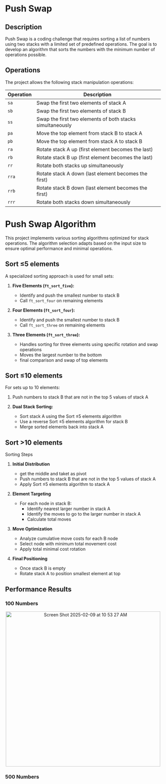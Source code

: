 # Push Swap

## Description
Push Swap is a coding challenge that requires sorting a list of numbers using two stacks with a limited set of predefined operations. The goal is to develop an algorithm that sorts the numbers with the minimum number of operations possible.

## Operations
The project allows the following stack manipulation operations:

<div align="center">

| Operation | Description |
|-----------|-------------|
| `sa` | Swap the first two elements of stack A |
| `sb` | Swap the first two elements of stack B |
| `ss` | Swap the first two elements of both stacks simultaneously |
| `pa` | Move the top element from stack B to stack A |
| `pb` | Move the top element from stack A to stack B |
| `ra` | Rotate stack A up (first element becomes the last) |
| `rb` | Rotate stack B up (first element becomes the last) |
| `rr` | Rotate both stacks up simultaneously |
| `rra` | Rotate stack A down (last element becomes the first) |
| `rrb` | Rotate stack B down (last element becomes the first) |
| `rrr` | Rotate both stacks down simultaneously |

</div>

# Push Swap Algorithm

This project implements various sorting algorithms optimized for stack operations. The algorithm selection adapts based on the input size to ensure optimal performance and minimal operations.

## Sort ≤5 elements
A specialized sorting approach is used for small sets:

1. **Five Elements (`ft_sort_five`):**
   - Identify and push the smallest number to stack B
   - Call `ft_sort_four` on remaining elements

2. **Four Elements (`ft_sort_four`):**
   - Identify and push the smallest number to stack B
   - Call `ft_sort_three` on remaining elements

3. **Three Elements (`ft_sort_three`):**
   - Handles sorting for three elements using specific rotation and swap operations
   - Moves the largest number to the bottom
   - final comparison and swap of top elements

## Sort ≤10 elements
For sets up to 10 elements:

1. Push numbers to stack B that are not in the top 5 values of stack A

2. **Dual Stack Sorting:**
   - Sort stack A using the Sort ≤5 elements algorithm
   - Use a reverse Sort ≤5 elements algorithm for stack B
   - Merge sorted elements back into stack A

## Sort >10 elements
Sorting Steps
1. **Initial Distribution**
   - get the middle and taket as pivot
   - Push numbers to stack B that are not in the top 5 values of stack A
   - Apply Sort ≤5 elements algorithm to stack A

3. **Element Targeting**
   - For each node in stack B:
     - Identify nearest larger number in stack A
     - Identify the moves to go to the larger number in stack A
     - Calculate total moves

4. **Move Optimization**
   - Analyze cumulative move costs for each B node
   - Select node with minimum total movement cost
   - Apply total minimal cost rotation

5. **Final Positioning**
   - Once stack B is empty
   - Rotate stack A to position smallest element at top

## Performance Results

### 100 Numbers
<div align="center">
  <img width="500" alt="Screen Shot 2025-02-09 at 10 53 27 AM" src="https://github.com/user-attachments/assets/445a0fd4-77f2-4bf9-abb4-ad7a17bf1ed8" />
</div>

### 500 Numbers
<div align="center"
   <img width="500" alt="Screen Shot 2025-02-09 at 4 37 51 PM" src="https://github.com/user-attachments/assets/a0a5d185-8c90-47ac-9f73-f8310d26d64d" />
</div>


